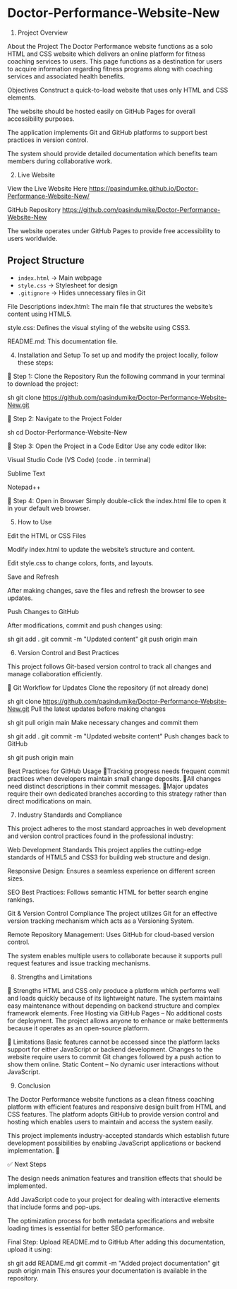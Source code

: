# Doctor-Performance-Website-New

1. Project Overview

About the Project
The Doctor Performance website functions as a solo HTML and CSS website which delivers an online platform for fitness coaching services to users. This page functions as a destination for users to acquire information regarding fitness programs along with coaching services and associated health benefits.

Objectives
Construct a quick-to-load website that uses only HTML and CSS elements.

The website should be hosted easily on GitHub Pages for overall accessibility purposes.

The application implements Git and GitHub platforms to support best practices in version control.

The system should provide detailed documentation which benefits team members during collaborative work.

2. Live Website

View the Live Website Here
https://pasindumike.github.io/Doctor-Performance-Website-New/

GitHub Repository
https://github.com/pasindumike/Doctor-Performance-Website-New

The website operates under GitHub Pages to provide free accessibility to users worldwide.


## Project Structure
- `index.html` → Main webpage  
- `style.css` → Stylesheet for design  
- `.gitignore` → Hides unnecessary files in Git

File Descriptions
index.html: The main file that structures the website’s content using HTML5.

style.css: Defines the visual styling of the website using CSS3.

README.md: This documentation file.

4. Installation and Setup
To set up and modify the project locally, follow these steps:

🔹 Step 1: Clone the Repository
Run the following command in your terminal to download the project:

sh
git clone https://github.com/pasindumike/Doctor-Performance-Website-New.git

🔹 Step 2: Navigate to the Project Folder

sh
cd Doctor-Performance-Website-New

🔹 Step 3: Open the Project in a Code Editor
Use any code editor like:

Visual Studio Code (VS Code) (code . in terminal)

Sublime Text

Notepad++

🔹 Step 4: Open in Browser
Simply double-click the index.html file to open it in your default web browser.

5. How to Use

Edit the HTML or CSS Files

Modify index.html to update the website’s structure and content.

Edit style.css to change colors, fonts, and layouts.

Save and Refresh

After making changes, save the files and refresh the browser to see updates.

Push Changes to GitHub

After modifications, commit and push changes using:

sh
git add .
git commit -m "Updated content"
git push origin main


6. Version Control and Best Practices

This project follows Git-based version control to track all changes and manage collaboration efficiently.

🔹 Git Workflow for Updates
Clone the repository (if not already done)

sh
git clone https://github.com/pasindumike/Doctor-Performance-Website-New.git
Pull the latest updates before making changes

sh
git pull origin main
Make necessary changes and commit them

sh
git add .
git commit -m "Updated website content"
Push changes back to GitHub

sh
git push origin main

Best Practices for GitHub Usage
🔹Tracking progress needs frequent commit practices when developers maintain small change deposits.
🔹All changes need distinct descriptions in their commit messages.
🔹Major updates require their own dedicated branches according to this strategy rather than direct modifications on main.

7. Industry Standards and Compliance

This project adheres to the most standard approaches in web development and version control practices found in the professional industry:

Web Development Standards
This project applies the cutting-edge standards of HTML5 and CSS3 for building web structure and design.

Responsive Design: Ensures a seamless experience on different screen sizes.

SEO Best Practices: Follows semantic HTML for better search engine rankings.

Git & Version Control Compliance
The project utilizes Git for an effective version tracking mechanism which acts as a Versioning System.

Remote Repository Management: Uses GitHub for cloud-based version control.

The system enables multiple users to collaborate because it supports pull request features and issue tracking mechanisms.

8. Strengths and Limitations

🔹 Strengths
HTML and CSS only produce a platform which performs well and loads quickly because of its lightweight nature.
The system maintains easy maintenance without depending on backend structure and complex framework elements.
Free Hosting via GitHub Pages – No additional costs for deployment.
The project allows anyone to enhance or make betterments because it operates as an open-source platform.

🔹 Limitations
Basic features cannot be accessed since the platform lacks support for either JavaScript or backend development.
Changes to the website require users to commit Git changes followed by a push action to show them online.
Static Content – No dynamic user interactions without JavaScript.

9. Conclusion

The Doctor Performance website functions as a clean fitness coaching platform with efficient features and responsive design built from HTML and CSS features. The platform adopts GitHub to provide version control and hosting which enables users to maintain and access the system easily.

This project implements industry-accepted standards which establish future development possibilities by enabling JavaScript applications or backend implementation. 🚀

✅ Next Steps

The design needs animation features and transition effects that should be implemented.

Add JavaScript code to your project for dealing with interactive elements that include forms and pop-ups.

The optimization process for both metadata specifications and website loading times is essential for better SEO performance.


Final Step: Upload README.md to GitHub
After adding this documentation, upload it using:

sh
git add README.md
git commit -m "Added project documentation"
git push origin main
This ensures your documentation is available in the repository.


